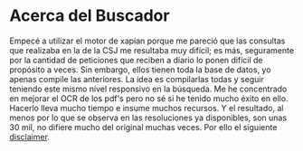 # Acerca del Buscador

Empecé a utilizar el motor de xapian porque me pareció que las consultas que realizaba en la de la CSJ me resultaba muy difícil; es más, seguramente por la cantidad de peticiones que reciben a diario lo ponen difícil de propósito a veces. Sin embargo, ellos tienen toda la base de datos, yo apenas compile las anteriores. La idea es compilarlas todas y seguir teniendo este mismo nivel responsivo en la búsqueda. Me he concentrado en mejorar el OCR de los pdf's pero no sé si he tenido mucho éxito en ello. Hacerlo lleva mucho tiempo e insume muchos recursos. Y el resultado, al menos por lo que se observa en las resoluciones ya disponibles, son unas 30 mil, no difiere mucho del original muchas veces. Por ello el siguiente [disclaimer](#disclaimer).

